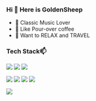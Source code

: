 ### Hi 👋 Here is GoldenSheep

<ul>
 <li> 🔭 Classic Music Lover
 <li> 🤔 Like Pour-over coffee 
 <li> 🌱 Want to RELAX and TRAVEL
</ul>
<div align="left">
  <p></p>
  <h3 align="left">Tech Stack📫</h3>
  <img src="https://img.shields.io/badge/Golang-111f2c?style=for-the-badge&logo=go"/>
  <img src="https://img.shields.io/badge/C-2d3834?style=for-the-badge&logo=c"/>
  <img src="https://img.shields.io/badge/Javascript-398FDC?style=for-the-badge&logo=javascript"/>
  <p></p>
  <img src="https://img.shields.io/badge/Python-0f203b?style=for-the-badge&logo=python"/>
  <img src="https://img.shields.io/badge/Rust-F07416?style=for-the-badge&logo=rust"/>
  <img src="https://img.shields.io/badge/Html-111f2c?style=for-the-badge&logo=html5"/>
  <img src="https://img.shields.io/badge/Css3-5795cb?style=for-the-badge&logo=css3"/>
</div>
 
 <p></p>
 <div>
  <img  src='https://github-readme-stats.vercel.app/api?username=GoldenSheep402&count_private=true&layout=compact&show_icons=true&theme=tokyonight&include_all_commits=true'/>
<!--   <img  src="https://github-readme-stats.vercel.app/api/top-langs/?username=goldensheep402&layout=compact&langs_count=10&exclude_repo=risc-v-roam&theme=dracula" /> -->
</div>

